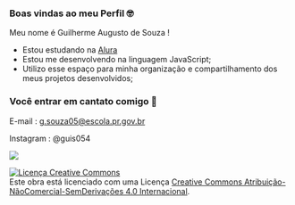 ### Boas vindas ao meu Perfil 🤓

Meu nome é Guilherme Augusto de Souza !

- Estou estudando na [Alura](https://ww.alura.com.br)
- Estou me desenvolvendo na linguagem JavaScript;
- Utilizo esse espaço para minha organização e compartilhamento dos meus projetos desenvolvidos;

### Você entrar em cantato comigo 📧

E-mail : g.souza05@escola.pr.gov.br

Instagram : @guis054

![](https://media.tenor.com/hFdMyZXsZXoAAAAC/dslr-funny.gif)

<a rel="license" href="http://creativecommons.org/licenses/by-nc-nd/4.0/"><img alt="Licença Creative Commons" style="border-width:0" src="https://i.creativecommons.org/l/by-nc-nd/4.0/88x31.png" /></a><br />Este obra está licenciado com uma Licença <a rel="license" href="http://creativecommons.org/licenses/by-nc-nd/4.0/">Creative Commons Atribuição-NãoComercial-SemDerivações 4.0 Internacional</a>.
